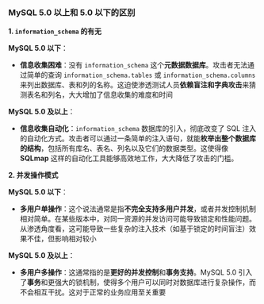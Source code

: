 ### MySQL 5.0 以上和 5.0 以下的区别

**1. `information_schema` 的有无**

**MySQL 5.0 以下**：

- **信息收集困难**：没有 `information_schema` 这个**元数据数据库**。攻击者无法通过简单的查询 `information_schema.tables` 或 `information_schema.columns` 来列出数据库、表和列的名称。这迫使渗透测试人员**依赖盲注和字典攻击**来猜测表名和列名，大大增加了信息收集的难度和时间

**MySQL 5.0 及以上**：

- **信息收集自动化**：`information_schema` 数据库的引入，彻底改变了 SQL 注入的自动化方式。攻击者可以通过一条简单的注入语句，就能**枚举出整个数据库的结构**，包括所有库名、表名、列名以及它们的数据类型。这使得像 **SQLmap** 这样的自动化工具能够高效地工作，大大降低了攻击的门槛。

**2. 并发操作模式**

**MySQL 5.0 以下**：

- **多用户单操作**：这个说法通常是指**不完全支持多用户并发**，或者并发控制机制相对简单。在某些版本中，对同一资源的并发访问可能导致锁定和性能问题。从渗透角度看，这可能导致一些复杂的注入技术（如基于锁定的时间盲注）效果不佳，但影响相对较小

**MySQL 5.0 及以上**：

- **多用户多操作**：这通常指的是**更好的并发控制**和**事务支持**。MySQL 5.0 引入了**事务**和更强大的锁机制，使得多个用户可以同时对数据库进行复杂操作，而不会相互干扰。这对于正常的业务应用至关重要